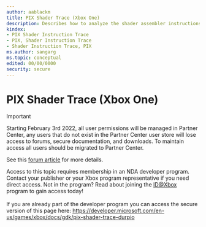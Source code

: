 ```yaml
---
author: aablackm
title: PIX Shader Trace (Xbox One)
description: Describes how to analyze the shader assembler instructions to determine performance bottlenecks. A good understanding of the Sea Islands Series Instruction Set Architecture from Advanced Micro Devices, Inc., is required.
kindex:
- PIX Shader Instruction Trace
- PIX, Shader Instruction Trace
- Shader Instruction Trace, PIX
ms.author: sangarg
ms.topic: conceptual
edited: 00/00/0000
security: secure
---
```


# PIX Shader Trace (Xbox One)
> [!IMPORTANT]
> Starting February 3rd 2022, all user permissions will be managed in Partner Center, any users that do not exist in the Partner Center user store will lose access to forums, secure documentation, and downloads. To maintain access all users should be migrated to Partner Center. <p></p>See this <a href="https://forums.xboxlive.com/articles/132187/breaking-change-user-access-for-forums-secure-docu.html">forum article</a> for more details.  

 Access to this topic requires membership in an NDA developer program. Contact your publisher or your Xbox program representative if you need direct access. Not in the program? Read about joining the <a href="https://www.xbox.com/Developers/id">ID@Xbox</a> program to gain access today!  <br/><br/>If you are already part of the developer program you can access the secure version of this page here: <a target="_blank" href="https://developer.microsoft.com/en-us/games/xbox/docs/gdk/pix-shader-trace-durpio">https://developer.microsoft.com/en-us/games/xbox/docs/gdk/pix-shader-trace-durpio</a>